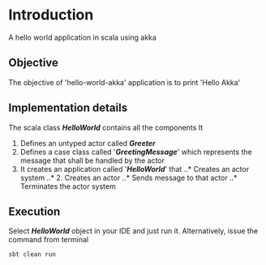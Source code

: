 # Introduction
A hello world application in scala using akka

## Objective
The objective of 'hello-world-akka' application is to print 'Hello Akka'

## Implementation details
The scala class **_HelloWorld_** contains all the components 
It  
 1. Defines an untyped actor called **_Greeter_**
 2. Defines a case class called '**_GreetingMessage_**' which represents the message that shall be handled by the actor
 3. It creates an application called '**_HelloWorld_**' that 
 ..* Creates an actor system
 ..* 2. Creates an actor
 ..* Sends message to that actor
 ..* Terminates the actor system
 
## Execution 

Select **_HelloWorld_** object in your IDE and just run it. 
Alternatively, issue the command from terminal
```sh
sbt clean run
```
 
